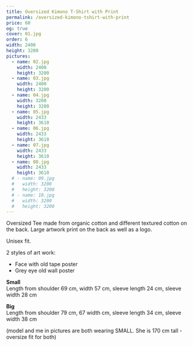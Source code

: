 ```yaml
---
title: Oversized Kimono T-Shirt with Print
permalink: /oversized-kimono-tshirt-with-print
price: 60
og: true
cover: 01.jpg
order: 6
width: 2400
height: 3200
pictures:
  - name: 02.jpg
    width: 2400
    height: 3200
  - name: 03.jpg
    width: 2400
    height: 3200
  - name: 04.jpg
    width: 3200
    height: 3200
  - name: 05.jpg
    width: 2433
    height: 3610
  - name: 06.jpg
    width: 2433
    height: 3610
  - name: 07.jpg
    width: 2433
    height: 3610
  - name: 08.jpg
    width: 2433
    height: 3610
  # - name: 09.jpg
  #   width: 3200
  #   height: 3200
  # - name: 10.jpg
  #   width: 3200
  #   height: 3200
---
```


Oversized Tee made from organic cotton and different textured cotton on the back.
Large artwork print on the back as well as a logo.

Unisex fit.

2 styles of art work:

- Face with old tape poster
- Grey eye old wall poster

**Small**<br>
Length from shoulder 69 cm, width 57 cm, sleeve length 24 cm, sleeve width 28 cm

**Big**<br>
Length from shoulder 79 cm, 67 width cm, sleeve length 34 cm, sleeve width 38 cm

(model and me in pictures are both wearing SMALL. She is 170 cm tall - oversize fit for both)
